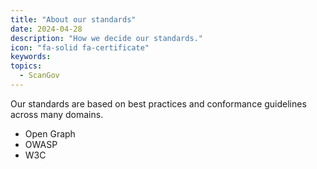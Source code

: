 ```yaml
---
title: "About our standards"
date: 2024-04-28
description: "How we decide our standards."
icon: "fa-solid fa-certificate"
keywords: 
topics:
  - ScanGov
---
```


Our standards are based on best practices and conformance guidelines across many domains.

- Open Graph
- OWASP
- W3C